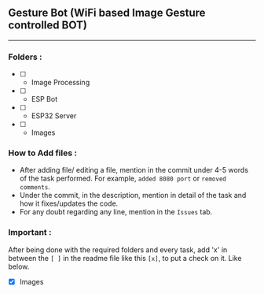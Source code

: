 ## Gesture Bot (WiFi based Image Gesture controlled BOT)


--------------------------------------------------------------------------------------------

### Folders :
 - [ ] - Image Processing
 - [ ] - ESP Bot
 - [ ] - ESP32 Server
 - [ ] - Images


### How to Add files :

- After adding file/ editing a file, mention in the commit under 4-5 words of the task performed. For example, `added 8080 port` or `removed comments`.
- Under the commit, in the description, mention in detail of the task and how it fixes/updates the code.
- For any doubt regarding any line, mention in the `Issues` tab.

### Important :

After being done with the required folders and every task, add 'x' in between the `[ ]` in the readme file like this `[x]`, to put a check on it. Like below.
- [x] Images
